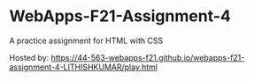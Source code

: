 # WebApps-F21-Assignment-4
A practice assignment for HTML with CSS

Hosted by: <https://44-563-webapps-f21.github.io/webapps-f21-assignment-4-LITHISHKUMAR/play.html>

